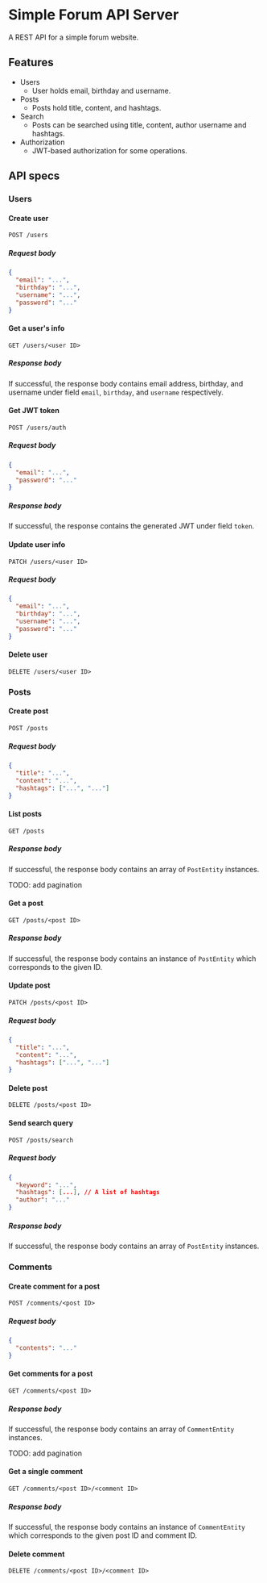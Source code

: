 # Simple Forum API Server

A REST API for a simple forum website.

## Features

- Users
  - User holds email, birthday and username.
- Posts
  - Posts hold title, content, and hashtags.
- Search
  - Posts can be searched using title, content, author username and hashtags.
- Authorization
  - JWT-based authorization for some operations.

## API specs

### Users

#### Create user

```
POST /users
```

##### Request body

```json
{
  "email": "...",
  "birthday": "...",
  "username": "...",
  "password": "..."
}
```

#### Get a user's info

```
GET /users/<user ID>
```

##### Response body

If successful, the response body contains email address, birthday, and username under field `email`, `birthday`, and `username` respectively.

#### Get JWT token

```
POST /users/auth
```

##### Request body

```json
{
  "email": "...",
  "password": "..."
}
```

##### Response body

If successful, the response contains the generated JWT under field `token`.

#### Update user info

```
PATCH /users/<user ID>
```

##### Request body

```json
{
  "email": "...",
  "birthday": "...",
  "username": "...",
  "password": "..."
}
```

#### Delete user

```
DELETE /users/<user ID>
```

### Posts

#### Create post

```
POST /posts
```

##### Request body

```json
{
  "title": "...",
  "content": "...",
  "hashtags": ["...", "..."]
}
```

#### List posts

```
GET /posts
```

##### Response body

If successful, the response body contains an array of `PostEntity` instances.

TODO: add pagination

#### Get a post

```
GET /posts/<post ID>
```

##### Response body

If successful, the response body contains an instance of `PostEntity` which corresponds to the given ID.

#### Update post

```
PATCH /posts/<post ID>
```

##### Request body

```json
{
  "title": "...",
  "content": "...",
  "hashtags": ["...", "..."]
}
```

#### Delete post

```
DELETE /posts/<post ID>
```

#### Send search query

```
POST /posts/search
```

##### Request body

```json
{
  "keyword": "...",
  "hashtags": [...], // A list of hashtags
  "author": "..."
}
```

##### Response body

If successful, the response body contains an array of `PostEntity` instances.

### Comments

#### Create comment for a post

```
POST /comments/<post ID>
```

##### Request body

```json
{
  "contents": "..."
}
```

#### Get comments for a post

```
GET /comments/<post ID>
```

##### Response body

If successful, the response body contains an array of `CommentEntity` instances.

TODO: add pagination

#### Get a single comment

```
GET /comments/<post ID>/<comment ID>
```

##### Response body

If successful, the response body contains an instance of `CommentEntity` which corresponds to the given post ID and comment ID.

#### Delete comment

```
DELETE /comments/<post ID>/<comment ID>
```
